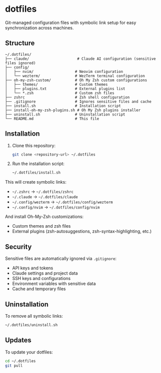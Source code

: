 # dotfiles

Git-managed configuration files with symbolic link setup for easy synchronization across machines.

## Structure

```
~/.dotfiles/
├── claude/                      # Claude AI configuration (sensitive files ignored)
├── config/
│   ├── nvim/                   # Neovim configuration
│   └── wezterm/                # WezTerm terminal configuration
├── oh-my-zsh-custom/           # Oh My Zsh custom configurations
│   ├── themes/                 # Custom themes
│   ├── plugins.txt             # External plugins list
│   └── *.zsh                   # Custom zsh files
├── zshrc                       # Zsh shell configuration
├── .gitignore                  # Ignores sensitive files and cache
├── install.sh                  # Installation script
├── install-oh-my-zsh-plugins.sh # Oh My Zsh plugins installer
├── uninstall.sh                # Uninstallation script
└── README.md                   # This file
```

## Installation

1. Clone this repository:
   ```bash
   git clone <repository-url> ~/.dotfiles
   ```

2. Run the installation script:
   ```bash
   ~/.dotfiles/install.sh
   ```

This will create symbolic links:
- `~/.zshrc` → `~/.dotfiles/zshrc`
- `~/.claude` → `~/.dotfiles/claude`
- `~/.config/wezterm` → `~/.dotfiles/config/wezterm`
- `~/.config/nvim` → `~/.dotfiles/config/nvim`

And install Oh-My-Zsh customizations:
- Custom themes and zsh files
- External plugins (zsh-autosuggestions, zsh-syntax-highlighting, etc.)

## Security

Sensitive files are automatically ignored via `.gitignore`:
- API keys and tokens
- Claude settings and project data
- SSH keys and configurations
- Environment variables with sensitive data
- Cache and temporary files

## Uninstallation

To remove all symbolic links:
```bash
~/.dotfiles/uninstall.sh
```

## Updates

To update your dotfiles:
```bash
cd ~/.dotfiles
git pull
```
